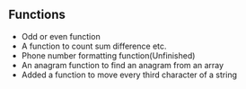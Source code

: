 ## Functions

- Odd or even function
- A function to count sum difference etc.
- Phone number formatting function(Unfinished)
- An anagram function to find an anagram from an array
- Added a function to move every third character of a string
